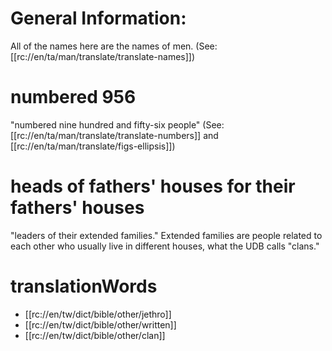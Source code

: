 # General Information:

All of the names here are the names of men. (See: [[rc://en/ta/man/translate/translate-names]])

# numbered 956

"numbered nine hundred and fifty-six people" (See: [[rc://en/ta/man/translate/translate-numbers]] and [[rc://en/ta/man/translate/figs-ellipsis]])

# heads of fathers' houses for their fathers' houses

"leaders of their extended families." Extended families are people related to each other who usually live in different houses, what the UDB calls "clans."

# translationWords

* [[rc://en/tw/dict/bible/other/jethro]]
* [[rc://en/tw/dict/bible/other/written]]
* [[rc://en/tw/dict/bible/other/clan]]